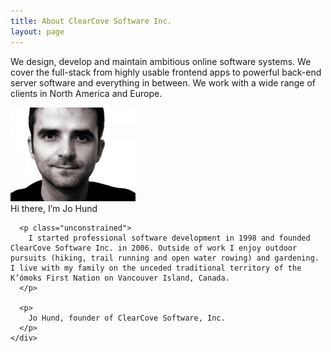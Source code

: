 ```yaml
---
title: About ClearCove Software Inc.
layout: page
---
```

<p class="lead unconstrained" style="text-align: left;">
  We design, develop and maintain ambitious online software systems. We cover the full-stack from highly usable frontend apps to powerful back-end server software and everything in between. We work with a wide range of clients in North America and Europe.
</p>

<div class="row-fluid">
  <div class="span8 offset2">
    <div class="well">
      <div class="marginalia_right">
        <img class="img-polaroid" style="width: 200px;" alt="Jo Hund" src="/images/2008/07/portraitjo_medium-300x225.jpg" />
        <div class="img_caption">
          Hi there, I&#8217;m Jo Hund
        </div>
      </div>

      <p class="unconstrained">
        I started professional software development in 1998 and founded ClearCove Software Inc. in 2006. Outside of work I enjoy outdoor pursuits (hiking, trail running and open water rowing) and gardening. I live with my family on the unceded traditional territory of the K’ómoks First Nation on Vancouver Island, Canada.
      </p>

      <p>
        Jo Hund, founder of ClearCove Software, Inc.
      </p>
    </div>
  </div>
</div>
